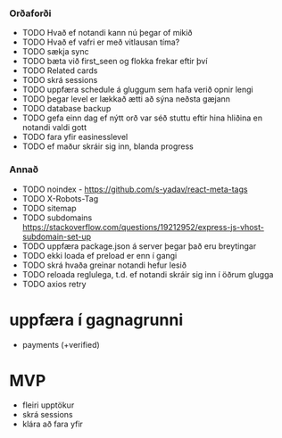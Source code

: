 ### Orðaforði

- TODO Hvað ef notandi kann nú þegar of mikið
- TODO Hvað ef vafri er með vitlausan tíma?
- TODO sækja sync
- TODO bæta við first_seen og flokka frekar eftir því
- TODO Related cards
- TODO skrá sessions
- TODO uppfæra schedule á gluggum sem hafa verið opnir lengi
- TODO þegar level er lækkað ætti að sýna neðsta gæjann
- TODO database backup
- TODO gefa einn dag ef nýtt orð var séð stuttu eftir hina hliðina en notandi valdi gott
- TODO fara yfir easinesslevel
- TODO ef maður skráir sig inn, blanda progress

### Annað

- TODO noindex - https://github.com/s-yadav/react-meta-tags
- TODO X-Robots-Tag
- TODO sitemap
- TODO subdomains https://stackoverflow.com/questions/19212952/express-js-vhost-subdomain-set-up
- TODO uppfæra package.json á server þegar það eru breytingar
- TODO ekki loada ef preload er enn í gangi
- TODO skrá hvaða greinar notandi hefur lesið
- TODO reloada reglulega, t.d. ef notandi skráir sig inn í öðrum glugga
- TODO axios retry

# uppfæra í gagnagrunni

- payments (+verified)

# MVP

- fleiri upptökur
- skrá sessions
- klára að fara yfir
